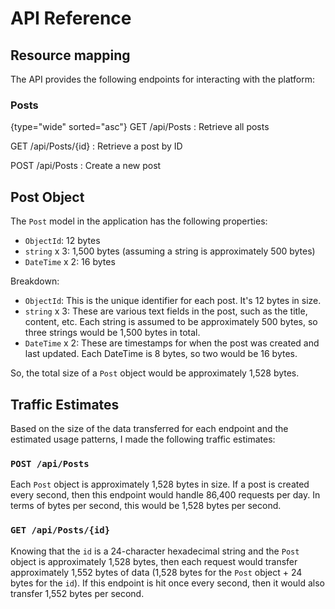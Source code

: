 # API Reference

## Resource mapping

The API provides the following endpoints for interacting with the platform:

### Posts

{type="wide" sorted="asc"}
GET /api/Posts
: Retrieve all posts

GET /api/Posts/{id}
: Retrieve a post by ID

POST /api/Posts
: Create a new post

## Post Object

The `Post` model in the application has the following properties:
- `ObjectId`: 12 bytes
- `string` x 3: 1,500 bytes (assuming a string is approximately 500 bytes)
- `DateTime` x 2: 16 bytes

Breakdown:

- `ObjectId`: This is the unique identifier for each post. It's 12 bytes in size.
- `string` x 3: These are various text fields in the post, such as the title, content, etc. Each string is assumed to be approximately 500 bytes, so three strings would be 1,500 bytes in total.
- `DateTime` x 2: These are timestamps for when the post was created and last updated. Each DateTime is 8 bytes, so two would be 16 bytes.

So, the total size of a `Post` object would be approximately 1,528 bytes.

## Traffic Estimates

Based on the size of the data transferred for each endpoint and the estimated usage patterns, I made the following traffic estimates:

### `POST /api/Posts`

Each `Post` object is approximately 1,528 bytes in size. If a post is created every second, then this endpoint would handle 86,400 requests per day. In terms of bytes per second, this would be 1,528 bytes per second.

### `GET /api/Posts/{id}`

Knowing that the `id` is a 24-character hexadecimal string and the `Post` object is approximately 1,528 bytes, then each request would transfer approximately 1,552 bytes of data (1,528 bytes for the `Post` object + 24 bytes for the `id`). If this endpoint is hit once every second, then it would also transfer 1,552 bytes per second.